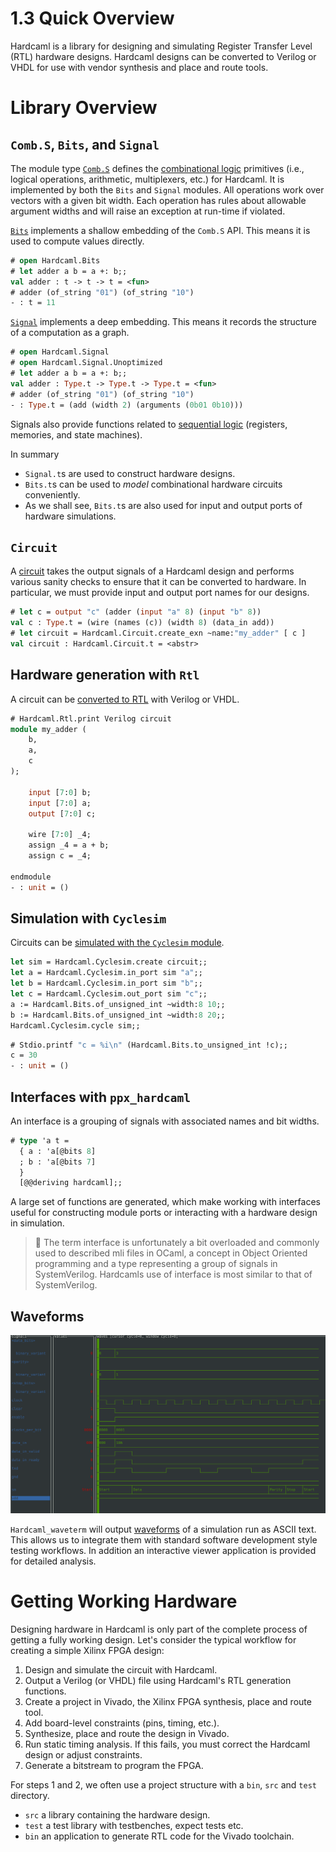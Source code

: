 # 1.3 Quick Overview

<!--
```ocaml
# Hardcaml.Caller_id.set_mode Disabled
- : unit = ()
```
-->


Hardcaml is a library for designing and simulating Register Transfer Level (RTL) hardware
designs. Hardcaml designs can be converted to Verilog or VHDL for use with vendor
synthesis and place and route tools.

# Library Overview

## `Comb.S`, `Bits`, and `Signal`

The module type
[`Comb.S`](https://ocaml.org/p/hardcaml/latest/doc/Hardcaml/Comb/module-type-S/index.html)
defines the [combinational logic](combinational_logic.md) primitives
(i.e., logical operations, arithmetic, multiplexers, etc.) for Hardcaml.
It is implemented by both the `Bits` and `Signal` modules. All
operations work over vectors with a given bit width. Each operation
has rules about allowable argument widths and will raise an exception at
run-time if violated.

[`Bits`](https://ocaml.org/p/hardcaml/latest/doc/Hardcaml/Bits/index.html)
implements a shallow embedding of the `Comb.S` API. This means
it is used to compute values directly.

<!--
It seems we do not set the [am_testing] variable when running this code.

```ocaml
Hardcaml.Caller_id.set_mode Disabled
```
-->

```ocaml
# open Hardcaml.Bits
# let adder a b = a +: b;;
val adder : t -> t -> t = <fun>
# adder (of_string "01") (of_string "10")
- : t = 11
```

[`Signal`](https://ocaml.org/p/hardcaml/latest/doc/Hardcaml/Signal/index.html)
implements a deep embedding. This means it records the structure of a
computation as a graph.

```ocaml
# open Hardcaml.Signal
# open Hardcaml.Signal.Unoptimized
# let adder a b = a +: b;;
val adder : Type.t -> Type.t -> Type.t = <fun>
# adder (of_string "01") (of_string "10")
- : Type.t = (add (width 2) (arguments (0b01 0b10)))
```

Signals also provide functions related to [sequential logic](sequential_logic.md) (registers,
memories, and state machines).

In summary

- `Signal.t`s are used to construct hardware designs.
- `Bits.t`s can be used to *model* combinational hardware circuits conveniently.
- As we shall see, `Bits.t`s are also used for input and output ports of
  hardware simulations.

## `Circuit`

A [circuit](circuits.md) takes the output signals of a Hardcaml design and performs
various sanity checks to ensure that it can be converted to hardware. In particular, we
must provide input and output port names for our designs.

```ocaml
# let c = output "c" (adder (input "a" 8) (input "b" 8))
val c : Type.t = (wire (names (c)) (width 8) (data_in add))
# let circuit = Hardcaml.Circuit.create_exn ~name:"my_adder" [ c ]
val circuit : Hardcaml.Circuit.t = <abstr>
```

## Hardware generation with `Rtl`

A circuit can be [converted to RTL](rtl_generation.md) with Verilog or VHDL.

```ocaml
# Hardcaml.Rtl.print Verilog circuit
module my_adder (
    b,
    a,
    c
);

    input [7:0] b;
    input [7:0] a;
    output [7:0] c;

    wire [7:0] _4;
    assign _4 = a + b;
    assign c = _4;

endmodule
- : unit = ()
```

## Simulation with `Cyclesim`

Circuits can be [simulated with the `Cyclesim` module](simulation.md).

```ocaml
let sim = Hardcaml.Cyclesim.create circuit;;
let a = Hardcaml.Cyclesim.in_port sim "a";;
let b = Hardcaml.Cyclesim.in_port sim "b";;
let c = Hardcaml.Cyclesim.out_port sim "c";;
a := Hardcaml.Bits.of_unsigned_int ~width:8 10;;
b := Hardcaml.Bits.of_unsigned_int ~width:8 20;;
Hardcaml.Cyclesim.cycle sim;;
```

```ocaml
# Stdio.printf "c = %i\n" (Hardcaml.Bits.to_unsigned_int !c);;
c = 30
- : unit = ()
```

## Interfaces with `ppx_hardcaml`

An interface is a grouping of signals with associated names and bit widths.

```ocaml skip
# type 'a t =
  { a : 'a[@bits 8]
  ; b : 'a[@bits 7]
  }
  [@@deriving hardcaml];;
```

A large set of functions are generated, which make working with interfaces useful for
constructing module ports or interacting with a hardware design in simulation.

> 📝 The term interface is unfortunately a bit overloaded and commonly used to described
> mli files in OCaml, a concept in Object Oriented programming and a type representing a
> group of signals in SystemVerilog. Hardcamls use of interface is most similar to that
> of SystemVerilog.

## Waveforms

![](waveterm.png)

`Hardcaml_waveterm` will output [waveforms](waveforms.md) of a simulation run as ASCII
text. This allows us to integrate them with standard software development style testing
workflows. In addition an interactive viewer application is provided for detailed
analysis.

# Getting Working Hardware

Designing hardware in Hardcaml is only part of the complete process of
getting a fully working design. Let's consider the typical workflow for creating a simple
Xilinx FPGA design:

1. Design and simulate the circuit with Hardcaml.
2. Output a Verilog (or VHDL) file using Hardcaml's RTL generation functions.
3. Create a project in Vivado, the Xilinx FPGA synthesis, place and route tool.
4. Add board-level constraints (pins, timing, etc.).
5. Synthesize, place and route the design in Vivado.
6. Run static timing analysis.  If this fails, you must correct the Hardcaml design
   or adjust constraints.
7. Generate a bitstream to program the FPGA.

For steps 1 and 2, we often use a project structure with a `bin`, `src`
and `test` directory.

* `src` a library containing the hardware design.
* `test` a test library with testbenches, expect tests etc.
* `bin` an application to generate RTL code for the Vivado toolchain.

